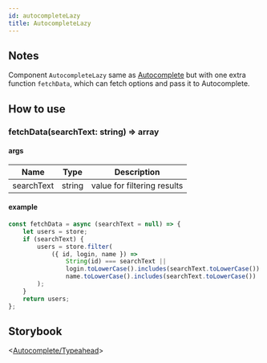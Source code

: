 ```yaml
---
id: autocompleteLazy
title: AutocompleteLazy
---
```


## Notes

Component `AutocompleteLazy` same as [Autocomplete](/docs/components/autocomplete) but with one extra function `fetchData`, which can fetch options and pass it to Autocomplete.

## How to use

### fetchData(searchText: string) => array

#### args

Name       |  Type  | Description
---------- | :----: | ---------------------------
searchText | string | value for filtering results

#### example

```javascript
const fetchData = async (searchText = null) => {
    let users = store;
    if (searchText) {
        users = store.filter(
            ({ id, login, name }) =>
                String(id) === searchText ||
                login.toLowerCase().includes(searchText.toLowerCase()) ||
                name.toLowerCase().includes(searchText.toLowerCase())
        );
    }
    return users;
};
```

## Storybook

<[Autocomplete/Typeahead](/platform-ui/redirect?/storybook/index.html?path=/story/components-autocomplete--typeahead)>
